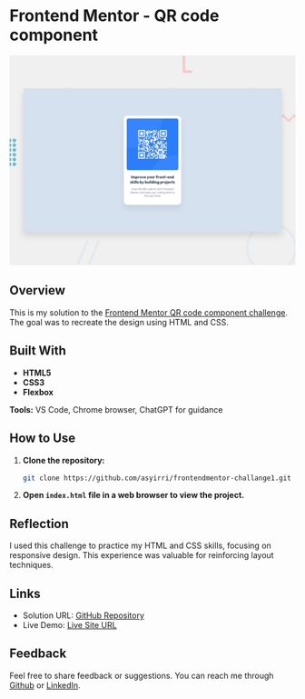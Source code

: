 # Frontend Mentor - QR code component

![Design preview for the QR code component coding challenge](./preview.jpg)

## Overview

This is my solution to the [Frontend Mentor QR code component challenge](https://www.frontendmentor.io/challenges/qr-code-component-iux_sIO_H). The goal was to recreate the design using HTML and CSS.

## Built With

- **HTML5**
- **CSS3**
- **Flexbox**

**Tools:** VS Code, Chrome browser, ChatGPT for guidance

## How to Use

1. **Clone the repository:**
   ```bash
   git clone https://github.com/asyirri/frontendmentor-challange1.git

2. **Open `index.html` file in a web browser to view the project.**

## Reflection

I used this challenge to practice my HTML and CSS skills, focusing on responsive design. This experience was valuable for reinforcing layout techniques.

## Links

- Solution URL: [GitHub Repository](https://github.com/asyirri/frontendmentor-challange1/)
- Live Demo: [Live Site URL](https://asyirri.github.io/frontendmentor-challange1/)

## Feedback

Feel free to share feedback or suggestions. You can reach me through [Github](https://github.com/asyirri) or [LinkedIn](https://www.linkedin.com/in/achmad-anwar-a-39591110b/).
